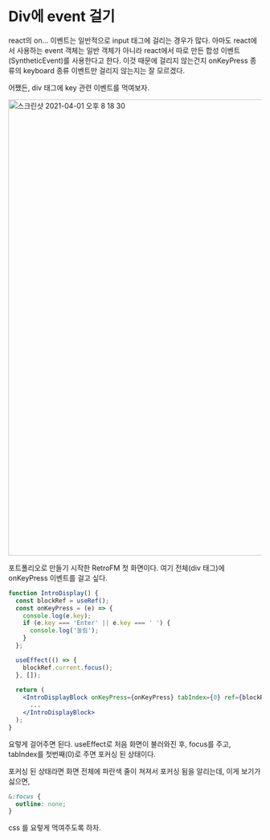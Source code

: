 # Div에 event 걸기

react의 on… 이벤트는 일반적으로 input 태그에 걸리는 경우가 많다. 아마도 react에서 사용하는 event 객체는 일반 객체가 아니라 react에서 따로 만든 합성 이벤트(SyntheticEvent)를 사용한다고 한다. 이것 때문에 걸리지 않는건지 onKeyPress 종류의 keyboard 종류 이벤트만 걸리지 않는지는 잘 모르겠다.

어쨌든, div 태그에 key 관련 이벤트를 먹여보자.

<img width="906" alt="스크린샷 2021-04-01 오후 8 18 30" src="https://user-images.githubusercontent.com/59427983/113287081-06fab280-9328-11eb-8a12-629e8a368c87.png">

포트폴리오로 만들기 시작한 RetroFM 첫 화면이다. 여기 전체(div 태그)에 onKeyPress 이벤트를 걸고 싶다.

```jsx
function IntroDisplay() {
  const blockRef = useRef();
  const onKeyPress = (e) => {
    console.log(e.key);
    if (e.key === 'Enter' || e.key === ' ') {
      console.log('눌림');
    }
  };

  useEffect(() => {
    blockRef.current.focus();
  }, []);
  
  return (
    <IntroDisplayBlock onKeyPress={onKeyPress} tabIndex={0} ref={blockRef}>
      ...
    </IntroDisplayBlock>
  );
}
```

요렇게 걸어주면 된다. useEffect로 처음 화면이 불러와진 후, focus를 주고, tabIndex를 첫번째(0)로 주면 포커싱 된 상태이다.

포커싱 된 상태라면 화면 전체에 파란색 줄이 쳐져서 포커싱 됨을 알리는데, 이게 보기가 싫으면,

```css
&:focus {
  outline: none;
}
```

css 를 요렇게 먹여주도록 하자.
